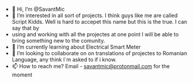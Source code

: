 - 👋 Hi, I’m @SavantMic
- 👀 I’m interested in all sort of projects. I think guys like me are called Script Kidds. Well is hard to accepet this name but this is the true. I can say that by
- using and working with all the projectes at one point I will be able to bring something new to the comunity.
- 🌱 I’m currently learning about Electrical Smart Meter
- 💞️ I’m looking to collaborate on on translations of projectes to Romanian Language, any think I`m asked to if i know.
- 📫 How to reach me? Email - savantmic@protonmail.com for the moment 

<!---
SavantMic/SavantMic is a ✨ special ✨ repository because its `README.md` (this file) appears on your GitHub profile.
You can click the Preview link to take a look at your changes.
--->
